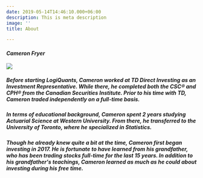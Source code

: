 ```yaml
---
date: 2019-05-14T14:46:10.000+06:00
description: This is meta description
image: ''
title: About

---
```

#### _Cameron Fryer_

![](/uploads/me2.jpg)

##### Before starting LogiQuants, Cameron worked at TD Direct Investing as an Investment Representative. While there, he completed both the CSC® and CPH® from the Canadian Securities Institute. Prior to his time with TD, Cameron traded independently on a full-time basis.

##### In terms of educational background, Cameron spent 2 years studying Actuarial Science at Western University.  From there, he transferred to the University of Toronto, where he specialized in Statistics.

##### Though he already knew quite a bit at the time, Cameron first began investing in 2017. He is fortunate to have learned from his grandfather, who has been trading stocks full-time for the last 15 years. In addition to his grandfather's teachings, Cameron learned as much as he could about investing during his free time.